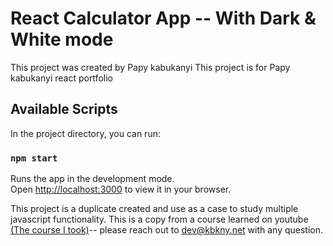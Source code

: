 # React Calculator App -- With Dark & White mode

This project was created by Papy kabukanyi
This project is for Papy kabukanyi react portfolio

## Available Scripts

In the project directory, you can run:

### `npm start`

Runs the app in the development mode.\
Open [http://localhost:3000](http://localhost:3000) to view it in your browser.

This project is a duplicate created and use as a case to study multiple javascript functionality.
This is a copy from a course learned on youtube [(The course I took)](https://www.youtube.com/watch?v=ZtHyhj2tQUE)-- please reach out to dev@kbkny.net with any question.
